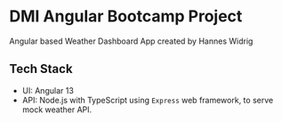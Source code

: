 # DMI Angular Bootcamp Project

Angular based Weather Dashboard App created by Hannes Widrig

## Tech Stack

- UI: Angular 13
- API: Node.js with TypeScript using `Express` web framework, to serve mock weather API.